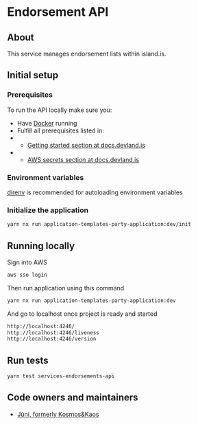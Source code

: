 # Endorsement API

## About

This service manages endorsement lists within island.is.

## Initial setup

### Prerequisites

To run the API locally make sure you:

- Have [Docker](https://www.docker.com/products/docker-desktop) running
- Fulfill all prerequisites listed in:
- - [Getting started section at docs.devland.is](https://docs.devland.is/)
- - [AWS secrets section at docs.devland.is](https://docs.devland.is/repository/)

### Environment variables

[direnv](https://direnv.net/docs/installation.html) is recommended for autoloading environment variables

### Initialize the application

```bash
yarn nx run application-templates-party-application:dev/init
```

## Running locally

Sign into AWS

```bash
aws sso login
```

Then run application using this command

```bash
yarn nx run application-templates-party-application:dev
```

And go to localhost once project is ready and started

```bash
http://localhost:4246/
http://localhost:4246/liveness
http://localhost:4246/version
```

## Run tests

```bash
yarn test services-endorsements-api
```

## Code owners and maintainers

- [Júní, formerly Kosmos&Kaos](https://github.com/orgs/island-is/teams/kosmos-kaos/members)
